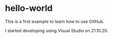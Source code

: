 # hello-world
This is a first example to learn how to use GitHub.

I started developing using Visual Studio on 21.10.20.
